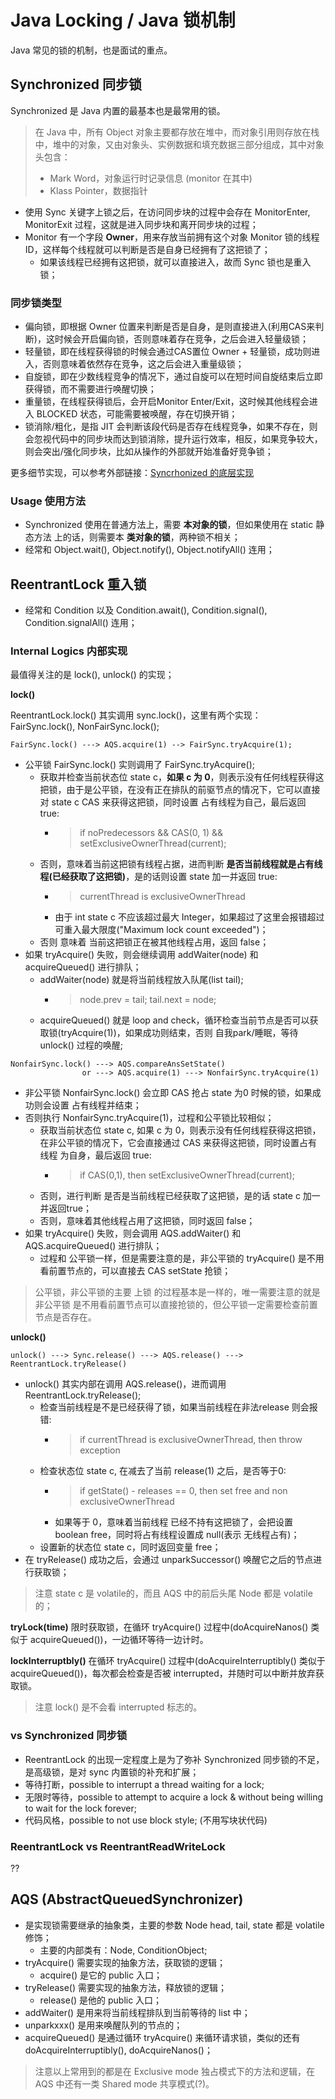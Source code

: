 # Java Locking / Java 锁机制

Java 常见的锁的机制，也是面试的重点。

## Synchronized 同步锁

Synchronized 是 Java 内置的最基本也是最常用的锁。

>在 Java 中，所有 Object 对象主要都存放在堆中，而对象引用则存放在栈中，堆中的对象，又由对象头、实例数据和填充数据三部分组成，其中对象头包含：
>- Mark Word，对象运行时记录信息 (monitor 在其中)
>- Klass Pointer，数据指针

- 使用 Sync 关键字上锁之后，在访问同步块的过程中会存在 MonitorEnter, MonitorExit 过程，这就是进入同步块和离开同步块的过程；
- Monitor 有一个字段 __Owner__，用来存放当前拥有这个对象 Monitor 锁的线程ID，这样每个线程就可以判断是否是自身已经拥有了这把锁了；
  + 如果该线程已经拥有这把锁，就可以直接进入，故而 Sync 锁也是重入锁；
  
### 同步锁类型

- 偏向锁，即根据 Owner 位置来判断是否是自身，是则直接进入(利用CAS来判断)，这时候会开启偏向锁，否则意味着存在竞争，之后会进入轻量级锁；
- 轻量锁，即在线程获得锁的时候会通过CAS置位 Owner + 轻量锁，成功则进入，否则意味着依然存在竞争，这之后会进入重量级锁；
- 自旋锁，即在少数线程竞争的情况下，通过自旋可以在短时间自旋结束后立即获得锁，而不需要进行唤醒切换；
- 重量锁，在线程获得锁后，会开启Monitor Enter/Exit，这时候其他线程会进入 BLOCKED 状态，可能需要被唤醒，存在切换开销；
- 锁消除/粗化，是指 JIT 会判断该段代码是否存在线程竞争，如果不存在，则会忽视代码中的同步块而达到锁消除，提升运行效率，相反，如果竞争较大，则会突出/强化同步块，比如从操作的外部就开始准备好竞争锁；

更多细节实现，可以参考外部链接：[Syncrhonized 的底层实现](https://www.jianshu.com/p/c97227e592e1)

### Usage 使用方法

- Synchronized 使用在普通方法上，需要 __本对象的锁__，但如果使用在 static 静态方法 上的话，则需要本 __类对象的锁__，两种锁不相关；
- 经常和 Object.wait(), Object.notify(), Object.notifyAll() 连用；

## ReentrantLock 重入锁

- 经常和 Condition 以及 Condition.await(), Condition.signal(), Condition.signalAll() 连用；

### Internal Logics 内部实现

最值得关注的是 lock(), unlock() 的实现；

__lock()__

ReentrantLock.lock() 其实调用 sync.lock()，这里有两个实现：FairSync.lock(), NonFairSync.lock();

```text
FairSync.lock() ---> AQS.acquire(1) --> FairSync.tryAcquire(1);
```
- 公平锁 FairSync.lock() 实则调用了 FairSync.tryAcquire();
  + 获取并检查当前状态位 state c，__如果 c 为 0__，则表示没有任何线程获得这把锁，由于是公平锁，在没有正在排队的前驱节点的情况下，它可以直接对 state c CAS 来获得这把锁，同时设置 占有线程为自己，最后返回 true:
    * >if noPredecessors && CAS(0, 1) && setExclusiveOwnerThread(current);
  + 否则，意味着当前这把锁有线程占据，进而判断 __是否当前线程就是占有线程(已经获取了这把锁)__，是的话则设置 state 加一并返回 true:
    * >currentThread is exclusiveOwnerThread
    * 由于 int state c 不应该超过最大 Integer，如果超过了这里会报错超过可重入最大限度("Maximum lock count exceeded")；
  + 否则 意味着 当前这把锁正在被其他线程占用，返回 false；
- 如果 tryAcquire() 失败，则会继续调用 addWaiter(node) 和 acquireQueued() 进行排队；
  + addWaiter(node) 就是将当前线程放入队尾(list tail);
    * >node.prev = tail; tail.next = node;
  + acquireQueued() 就是 loop and check，循环检查当前节点是否可以获取锁(tryAcquire(1))，如果成功则结束，否则 自我park/睡眠，等待 unlock() 过程的唤醒;

```text
NonfairSync.lock() ---> AQS.compareAnsSetState()
                or ---> AQS.acquire(1) ---> NonfairSync.tryAcquire(1)
```
- 非公平锁 NonfairSync.lock() 会立即 CAS 抢占 state 为0 时候的锁，如果成功则会设置 占有线程并结束；
- 否则执行 NonfairSync.tryAcquire(1)，过程和公平锁比较相似；
  + 获取当前状态位 state c, 如果 c 为 0，则表示没有任何线程获得这把锁，在非公平锁的情况下，它会直接通过 CAS 来获得这把锁，同时设置占有线程 为自身，最后返回 true:
    * >if CAS(0,1), then setExclusiveOwnerThread(current);
  + 否则，进行判断 是否是当前线程已经获取了这把锁，是的话 state c 加一 并返回true；
  + 否则，意味着其他线程占用了这把锁，同时返回 false；
- 如果 tryAcquire() 失败，则会调用 AQS.addWaiter() 和 AQS.acquireQueued() 进行排队；
  + 过程和 公平锁一样，但是需要注意的是，非公平锁的 tryAcquire() 是不用看前置节点的，可以直接去 CAS setState 抢锁；

>公平锁，非公平锁的主要 上锁 的过程基本是一样的，唯一需要注意的就是 非公平锁 是不用看前置节点可以直接抢锁的，但公平锁一定需要检查前置节点是否存在。

__unlock()__
```text
unlock() ---> Sync.release() ---> AQS.release() ---> ReentrantLock.tryRelease()
```
- unlock() 其实内部在调用 AQS.release()，进而调用 ReentrantLock.tryRelease();
  + 检查当前线程是不是已经获得了锁，如果当前线程在非法release 则会报错:
    * >if currentThread is exclusiveOwnerThread, then throw exception
  + 检查状态位 state c, 在减去了当前 release(1) 之后，是否等于0:
    * >if getState() - releases == 0, then set free and non exclusiveOwnerThread
    * 如果等于 0，意味着当前线程 已经不持有这把锁了，会把设置 boolean free，同时将占有线程设置成 null(表示 无线程占有)；
  + 设置新的状态位 state c，同时返回变量 free；
- 在 tryRelease() 成功之后，会通过 unparkSuccessor() 唤醒它之后的节点进行获取锁；

>注意 state c 是 volatile的，而且 AQS 中的前后头尾 Node 都是 volatile的；

__tryLock(time)__ 
限时获取锁，在循环 tryAcquire() 过程中(doAcquireNanos() 类似于 acquireQueued())，一边循环等待一边计时。

__lockInterruptbly()__ 
在循环 tryAcquire() 过程中(doAcquireInterruptibly() 类似于 acquireQueued())，每次都会检查是否被 interrupted，并随时可以中断并放弃获取锁。

>注意 lock() 是不会看 interrupted 标志的。

### vs Synchronized 同步锁

- ReentrantLock 的出现一定程度上是为了弥补 Synchronized 同步锁的不足，是高级锁，是对 sync 内置锁的补充和扩展；
- 等待打断，possible to interrupt a thread waiting for a lock;
- 无限时等待，possible to attempt to acquire a lock & without being willing to wait for the lock forever;
- 代码风格，possible to not use block style; (不用写块状代码)

### ReentrantLock vs ReentrantReadWriteLock
??

## AQS (AbstractQueuedSynchronizer)

- 是实现锁需要继承的抽象类，主要的参数 Node head, tail, state 都是 volatile 修饰；
  + 主要的内部类有：Node, ConditionObject;
- tryAcquire() 需要实现的抽象方法，获取锁的逻辑；
  + acquire() 是它的 public 入口；
- tryRelease() 需要实现的抽象方法，释放锁的逻辑；
  + release() 是他的 public 入口；
- addWaiter() 是用来将当前线程排队到当前等待的 list 中；
- unparkxxx() 是用来唤醒队列的节点的；
- acquireQueued() 是通过循环 tryAcquire() 来循环请求锁，类似的还有 doAcquireInterruptibly(), doAcquireNanos()；

>注意以上常用到的都是在 Exclusive mode 独占模式下的方法和逻辑，在 AQS 中还有一类 Shared mode 共享模式(?)。

